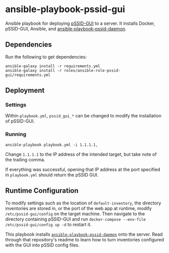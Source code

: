 # ansible-playbook-pssid-gui

Ansible playbook for deploying [pSSID-GUI](https://github.com/UMNET-perfSONAR/pSSID-GUI) to a server. It installs Docker, pSSID-GUI, Ansible, and [ansible-playbook-pssid-daemon](https://github.com/UMNET-perfSONAR/ansible-playbook-pssid-daemon).

## Dependencies

Run the following to get dependencies:

```
ansible-galaxy install -r requirements.yml
ansible-galaxy install -r roles/ansible-role-pssid-gui/requirements.yml
```

## Deployment

### Settings

Within `playbook.yml`, `pssid_gui_*` can be changed to modify the installation of pSSID-GUI.

### Running

```
ansible-playbook playbook.yml -i 1.1.1.1,
```

Change `1.1.1.1` to the IP address of the intended target, but take note of the trailing comma.

If everything was successful, opening that IP address at the port specified in `playbook.yml` should return the pSSID GUI.

## Runtime Configuration

To modify settings such as the location of `default-inventory`, the directory inventories are stored in, or the port of the web app at runtime, modify `/etc/pssid-gui/config` on the target machine. Then navigate to the directory containing pSSID-GUI and run `docker-compose --env-file /etc/pssid-gui/config up -d` to restart it.

This playbook installs [`ansible-playbook-pssid-daemon`](https://github.com/UMNET-perfSONAR/ansible-playbook-pssid-daemon) onto the server. Read through that repository's readme to learn how to turn inventories configured with the GUI into pSSID config files.
